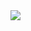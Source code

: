 <img src="https://github.com/Shaqq771/SimpleCalculator/tree/master/Dokumentasi/Project%20Simple%20Calculator.png">
